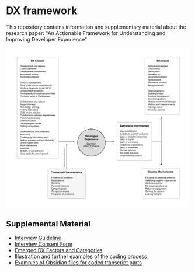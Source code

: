 # DX framework
This repository contains information and supplementary material about the research paper: "An Actionable Framework for Understanding and
Improving Developer Experience"

![Illustration of the DX Framework](https://github.com/get-dx/dx-framework/blob/main/DX-Framework.jpg)


## Supplemental Material
- [Interview Guideline](https://github.com/get-dx/dx-framework/blob/main/supplementary%20material/Appendix%20-%20Interview%20Guideline.docx)
- [Interview Consent Form](https://github.com/get-dx/dx-framework/blob/main/supplementary%20material/Interview%20-%20Participant%20Consent%20Form.docx)
- [Emerged DX Factors and Categories](https://github.com/get-dx/dx-framework/blob/main/supplementary%20material/Emerged%20Factors%20and%20Categories.xlsx)
- [Illustration and further examples of the coding process](https://github.com/get-dx/dx-framework/blob/main/supplementary%20material/Illustration-Coding_Supplemetal_Material_DX_Framework.pdf)
- [Examples of Obsidian files for coded transcript parts](https://github.com/get-dx/dx-framework/tree/main/supplementary%20material/examples%20of%20obisian%20files)
